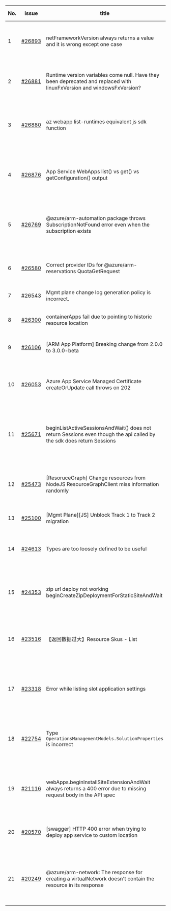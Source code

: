 | No. | issue | title | labels | assignees | bot advice | created date |
| ------ | ------ | ------ | ------ | ------ | ------ | :-----: |
|1|[#26893](https://github.com/Azure/azure-sdk-for-js/issues/26893)|netFrameworkVersion always returns a value and it is wrong except one case|question, customer-reported, Mgmt, App Services, needs-team-attention|kazrael2119, qiaozha|new comment|2023-08-22|
|2|[#26881](https://github.com/Azure/azure-sdk-for-js/issues/26881)|Runtime version variables come null. Have they been deprecated and replaced with linuxFxVersion and windowsFxVersion?|question, customer-reported, Mgmt, App Services, needs-team-attention|qiaozha|new comment|2023-08-21|
|3|[#26880](https://github.com/Azure/azure-sdk-for-js/issues/26880)|az webapp list-runtimes equivalent js sdk function|customer-reported, Mgmt, App Services, feature-request, needs-team-attention|qiaozha|new comment|2023-08-21|
|4|[#26876](https://github.com/Azure/azure-sdk-for-js/issues/26876)|App Service WebApps list() vs get() vs getConfiguration() output|question, customer-reported, Mgmt, App Services, Service Attention, needs-team-attention|qiaozha|new comment|2023-08-19|
|5|[#26769](https://github.com/Azure/azure-sdk-for-js/issues/26769)|@azure/arm-automation package throws SubscriptionNotFound error even when the subscription exists|question, customer-reported, Mgmt, Automation, needs-author-feedback, no-recent-activity|qiaozha||2023-08-10|
|6|[#26580](https://github.com/Azure/azure-sdk-for-js/issues/26580)|Correct provider IDs for @azure/arm-reservations QuotaGetRequest |Mgmt, Service Attention, needs-author-feedback, no-recent-activity, Quota|kazrael2119, qiaozha||2023-07-21|
|7|[#26543](https://github.com/Azure/azure-sdk-for-js/issues/26543)|Mgmt plane change log generation policy is incorrect.|Mgmt, Mgmt-EngSys|kazrael2119, MaryGao||2023-07-19|
|8|[#26300](https://github.com/Azure/azure-sdk-for-js/issues/26300)|containerApps fail due to pointing to historic resource location|bug, customer-reported, Mgmt, App Services, needs-author-feedback|qiaozha||2023-06-22|
|9|[#26106](https://github.com/Azure/azure-sdk-for-js/issues/26106)|[ARM App Platform] Breaking change from 2.0.0 to 3.0.0-beta|Mgmt, ARM - Managed Applications|kazrael2119, MaryGao||2023-06-06|
|10|[#26053](https://github.com/Azure/azure-sdk-for-js/issues/26053)|Azure App Service Managed Certificate createOrUpdate call throws on 202|question, customer-reported, Mgmt, App Services, Service Attention, needs-team-attention|kazrael2119, qiaozha||2023-05-31|
|11|[#25671](https://github.com/Azure/azure-sdk-for-js/issues/25671)|beginListActiveSessionsAndWait() does not return Sessions even though the api called by the sdk does return Sessions|bug, customer-reported, Mgmt, Service Attention, Network, needs-team-attention|kazrael2119, qiaozha||2023-04-26|
|12|[#25473](https://github.com/Azure/azure-sdk-for-js/issues/25473)|[ResoruceGraph] Change resources from NodeJS ResourceGraphClient miss information randomly|question, customer-reported, Mgmt, Service Attention, Resource Graph, needs-team-attention|qiaozha|new comment|2023-04-06|
|13|[#25100](https://github.com/Azure/azure-sdk-for-js/issues/25100)|[Mgmt Plane][JS] Unblock Track 1 to Track 2 migration|Mgmt|lirenhe|new issue|2023-03-06|
|14|[#24613](https://github.com/Azure/azure-sdk-for-js/issues/24613)|Types are too loosely defined to be useful|customer-reported, Mgmt, feature-request, needs-team-attention, SecurityInsights|qiaozha||2023-01-30|
|15|[#24353](https://github.com/Azure/azure-sdk-for-js/issues/24353)|zip url deploy not working beginCreateZipDeploymentForStaticSiteAndWait|bug, customer-reported, Mgmt, App Services, needs-team-attention, CXP Attention|qiaozha||2023-01-03|
|16|[#23516](https://github.com/Azure/azure-sdk-for-js/issues/23516)|【返回数据过大】Resource Skus - List|customer-reported, Mgmt, Service Attention, feature-request, ARM - Core, needs-team-attention|qiaozha|new comment|2022-10-14|
|17|[#23318](https://github.com/Azure/azure-sdk-for-js/issues/23318)|Error while listing slot application settings  |bug, customer-reported, Mgmt, App Services, Service Attention, needs-team-attention|qiaozha|new comment|2022-09-26|
|18|[#22754](https://github.com/Azure/azure-sdk-for-js/issues/22754)|Type `OperationsManagementModels.SolutionProperties` is incorrect|bug, customer-reported, Mgmt, Service Attention, Operations Management, needs-team-attention|xboxeer, qiaozha||2022-07-29|
|19|[#21116](https://github.com/Azure/azure-sdk-for-js/issues/21116)|webApps.beginInstallSiteExtensionAndWait always returns a 400 error due to missing request body in the API spec|bug, customer-reported, Mgmt, App Services, Service Attention, needs-team-attention|qiaozha|new comment|2022-03-30|
|20|[#20570](https://github.com/Azure/azure-sdk-for-js/issues/20570)|[swagger] HTTP 400 error when trying to deploy app service to custom location|Mgmt, App Services, Service Attention, needs-team-attention|MaryGao, qiaozha|new comment|2022-02-28|
|21|[#20249](https://github.com/Azure/azure-sdk-for-js/issues/20249)|@azure/arm-network: The response for creating a virtualNetwork doesn't contain the resource in its response|question, customer-reported, Mgmt, Service Attention, Network, needs-team-attention|qiaozha|new comment|2022-02-08|
